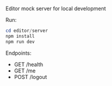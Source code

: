 Editor mock server for local development

Run:

```powershell
cd editor/server
npm install
npm run dev
```

Endpoints:
- GET /health
- GET /me
- POST /logout
